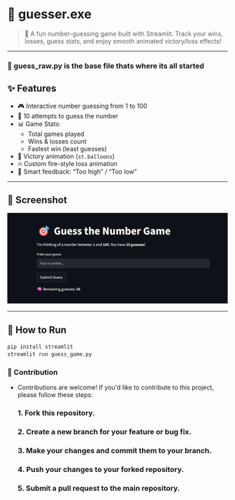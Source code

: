 # 🎯 guesser.exe

> 🔢 A fun number-guessing game built with Streamlit. Track your wins, losses, guess stats, and enjoy smooth animated victory/loss effects!

---


### 🏰 guess_raw.py is the base file  thats where its all started 


## ✨ Features

- 🎮 Interactive number guessing from 1 to 100
- 🧠 10 attempts to guess the number
- 📊 Game Stats:
  - Total games played
  - Wins & losses count
  - Fastest win (least guesses)
- 🎉 Victory animation (`st.balloons`)
- 🔥 Custom fire-style loss animation
- 🧠 Smart feedback: “Too high” / “Too low”

---

## 📸 Screenshot

![screenshot](image.png)

---

## 🚀 How to Run

```bash
pip install streamlit
streamlit run guess_game.py
```


### 🤝 Contribution
- Contributions are welcome! If you'd like to contribute to this project, please follow these steps:
  ### 1. Fork this repository.
  ### 2. Create a new branch for your feature or bug fix.
  ### 3. Make your changes and commit them to your branch.
  ### 4. Push your changes to your forked repository.
  ### 5. Submit a pull request to the main repository.
